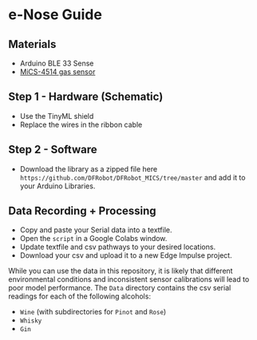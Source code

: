 # e-Nose Guide

## Materials 
- Arduino BLE 33 Sense
- [MiCS-4514 gas sensor](https://www.dfrobot.com/product-2417.html?)

## Step 1 - Hardware (Schematic)
- Use the TinyML shield
- Replace the wires in the ribbon cable 

## Step 2 - Software  
- Download the library as a zipped file here `https://github.com/DFRobot/DFRobot_MICS/tree/master` and add it to your Arduino Libraries.

## Data Recording + Processing 
- Copy and paste your Serial data into a textfile.
- Open the `script` in a Google Colabs window.
- Update textfile and csv pathways to your desired locations.
- Download your csv and upload it to a new Edge Impulse project. 

While you can use the data in this repository, it is likely that different environmental conditions and inconsistent sensor calibrations will lead to poor model performance. The `Data` directory contains the csv serial readings for each of the following alcohols:
- `Wine` (with subdirectories for `Pinot` and `Rose`)
- `Whisky`
- `Gin`

## 
